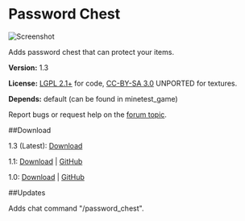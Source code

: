 # Password Chest

![Screenshot](http://i.imgur.com/m2I6uhC.png)

Adds password chest that can protect your items.

**Version:** 1.3

**License:** [LGPL 2.1+](https://www.gnu.org/licenses/old-licenses/lgpl-2.1.html) for code, [CC-BY-SA 3.0](https://creativecommons.org/licenses/by-sa/3.0/) UNPORTED for textures.

**Depends:** default (can be found in minetest_game)

Report bugs or request help on the [forum topic](https://forum.minetest.net/viewtopic.php?f=11&t=14818).

##Download

1.3 (Latest): [Download](https://github.com/ynong123/password_chest/archive/1.3.zip)

1.1: [Download](https://github.com/ynong123/password_chest/archive/1.1.zip) | [GitHub](https://github.com/ynong123/password_chest/tree/1.1)

1.0: [Download](https://github.com/ynong123/password_chest/archive/1.0.zip) | [GitHub](https://github.com/ynong123/password_chest/tree/1.0)

##Updates

Adds chat command "/password_chest".
